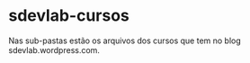 # sdevlab-cursos

Nas sub-pastas estão os arquivos dos cursos que tem no blog sdevlab.wordpress.com.
